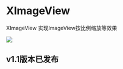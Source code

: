 # XImageView
XImageView 实现ImageView按比例缩放等效果


![](https://github.com/zhxhcoder/XImageView/blob/master/screenshots/ximageview.png)

## v1.1版本已发布